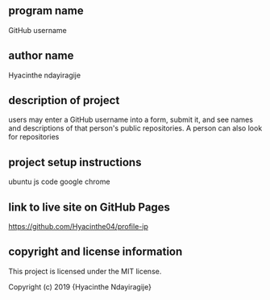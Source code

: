  ## program name 
  GitHub username
 ## author name 
 Hyacinthe ndayiragije
 ## description of project 
  users may enter a GitHub username into a form, submit it, and see names and descriptions of that person's public repositories. A person can also look for repositories
 ## project setup instructions 
 ubuntu
 js code
 google chrome
 
 ## link to live site on GitHub Pages 
 https://github.com/Hyacinthe04/profile-ip
 ## copyright and license information
 This project is licensed under the MIT license.

Copyright (c) 2019 {Hyacinthe Ndayiragije}